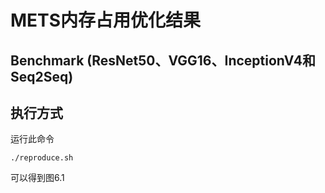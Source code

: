 # METS内存占用优化结果
## Benchmark (ResNet50、VGG16、InceptionV4和Seq2Seq)
## 执行方式
运行此命令
```
./reproduce.sh
```
可以得到图6.1
